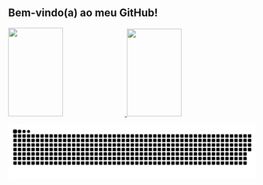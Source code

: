 ## Bem-vindo(a) ao meu GitHub!

 <div>
  <a href="https://github.com/natali-schers">
  <img height="180em" width="47%" src="https://github-readme-stats.vercel.app/api?username=natali-schers&show_icons=true&theme=dracula&include_all_commits=true&count_private=true"/>
  <img height="178em" width="47%" src="https://github-readme-stats.vercel.app/api/top-langs/?username=natali-schers&layout=compact&langs_count=7&theme=dracula"/>
</div>

 ![Snake animation](https://github.com/natali-schers/natali-schers/blob/output/github-contribution-grid-snake.svg)
